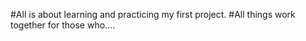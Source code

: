 #All is about learning and practicing my first project. 
#All things work together for those who....
